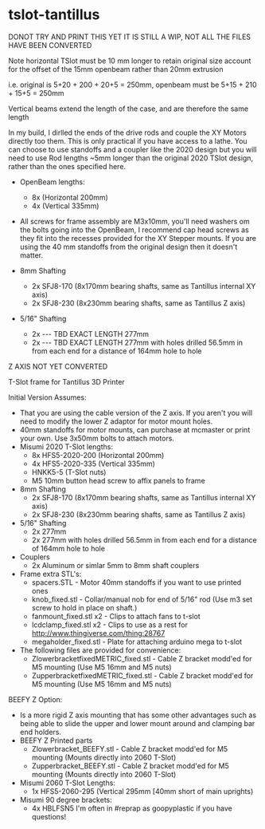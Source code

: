 tslot-tantillus
===============

DONOT TRY AND PRINT THIS YET IT IS STILL A WIP, NOT ALL THE FILES HAVE BEEN CONVERTED

Note horizontal TSlot must be 10 mm longer to retain original size account for the offset of the 15mm openbeam rather than 20mm extrusion

i.e. original is 5+20 + 200 + 20+5 = 250mm, openbeam must be 5+15 + 210 + 15+5 = 250mm

Vertical beams extend the length of the case, and are therefore the same length

In my build, I dirlled the ends of the drive rods and couple the XY Motors directly too them. This is only practical if you have access to a lathe. You can choose to use standoffs and a coupler like the 2020 design but you will need to use Rod lengths ~5mm longer than the original 2020 TSlot design, rather than the ones specified here.

- OpenBeam lengths:
     - 8x (Horizontal 200mm)
     - 4x (Vertical 335mm)

- All screws for frame assembly are M3x10mm, you'll need washers om the bolts going into the OpenBeam, I recommend cap head screws as they fit into the recesses provided for the XY Stepper mounts. If you are using the 40 mm standoffs from the original design then it doesn't matter.

- 8mm Shafting
     - 2x SFJ8-170 (8x170mm bearing shafts, same as Tantillus internal XY axis)
     - 2x SFJ8-230 (8x230mm bearing shafts, same as Tantillus Z axis)

- 5/16" Shafting
     - 2x --- TBD EXACT LENGTH 277mm
     - 2x --- TBD EXACT LENGTH 277mm with holes drilled 56.5mm in from each end for a distance of 164mm hole to hole


Z AXIS NOT YET CONVERTED



T-Slot frame for Tantillus 3D Printer

Initial Version Assumes:

- That you are using the cable version of the Z axis. If you aren't you will need to modify the lower Z adaptor for motor mount holes.
- 40mm standoffs for motor mounts, can purchase at mcmaster or print your own. Use 3x50mm bolts to attach motors.
- Misumi 2020 T-Slot lengths:
     - 8x HFS5-2020-200 (Horizontal 200mm)
     - 4x HFS5-2020-335 (Vertical 335mm)
     - HNKK5-5 (T-Slot nuts)
     - M5 10mm button head screw to affix panels to frame
- 8mm Shafting
     - 2x SFJ8-170 (8x170mm bearing shafts, same as Tantillus internal XY axis)
     - 2x SFJ8-230 (8x230mm bearing shafts, same as Tantillus Z axis)
- 5/16" Shafting
     - 2x 277mm
     - 2x 277mm with holes drilled 56.5mm in from each end for a distance of 164mm hole to hole
- Couplers
     - 2x Aluminum or simlar 5mm to 8mm shaft couplers
- Frame extra STL's:
     - spacers.STL - Motor 40mm standoffs if you want to use printed ones
     - knob_fixed.stl - Collar/manual nob for end of 5/16" rod (Use m3 set screw to hold in place on shaft.)
     - fanmount_fixed.stl x2 - Clips to attach fans to t-slot
     - lcdclamp_fixed.stl x2 - Clips to use as a rest for http://www.thingiverse.com/thing:28767
     - megaholder_fixed.stl - Plate for attaching arduino mega to t-slot
- The following files are provided for convenience:
     - ZlowerbracketfixedMETRIC_fixed.stl - Cable Z bracket modd'ed for M5 mounting (Use M5 16mm and M5 nuts)
     - ZupperbracketfixedMETRIC_fixed.stl - Cable Z bracket modd'ed for M5 mounting (Use M5 16mm and M5 nuts)

BEEFY Z Option:

- Is a more rigid Z axis mounting that has some other advantages such as being able to slide the upper and lower mount around and clamping bar end holders.
- BEEFY Z Printed parts
     - Zlowerbracket_BEEFY.stl - Cable Z bracket modd'ed for M5 mounting (Mounts directly into 2060 T-Slot)
     - Zupperbracket_BEEFY.stl - Cable Z bracket modd'ed for M5 mounting (Mounts directly into 2060 T-Slot)
- Misumi 2060 T-Slot Lengths:
     - 1x HFS5-2060-295 (Vertical 295mm [40mm short of main uprights)
- Misumi 90 degree brackets:
     - 4x HBLFSN5
I'm often in #reprap as goopyplastic if you have questions!
